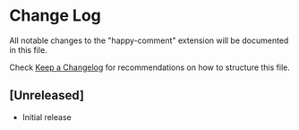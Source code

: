 # Change Log

All notable changes to the "happy-comment" extension will be documented in this file.

Check [Keep a Changelog](http://keepachangelog.com/) for recommendations on how to structure this file.

## [Unreleased]

- Initial release